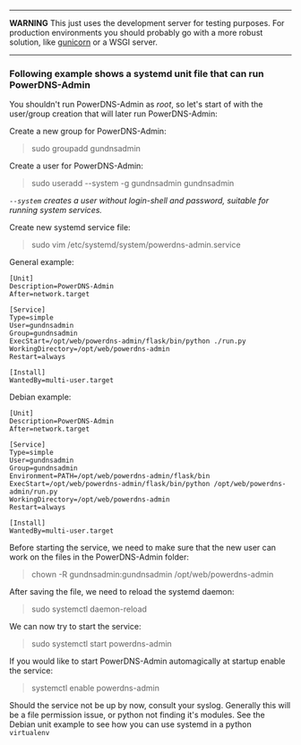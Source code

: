 ***
**WARNING**
This just uses the development server for testing purposes. For production environments you should probably go with a more robust solution, like [gunicorn](web-server/Running-PowerDNS-Admin-with-Systemd,-Gunicorn--and--Nginx.md) or a WSGI server.
***

### Following example shows a systemd unit file that can run PowerDNS-Admin

You shouldn't run PowerDNS-Admin as _root_, so let's start of with the user/group creation that will later run PowerDNS-Admin:

Create a new group for PowerDNS-Admin:

> sudo groupadd gundnsadmin

Create a user for PowerDNS-Admin:

> sudo useradd --system -g gundnsadmin gundnsadmin

_`--system` creates a user without login-shell and password, suitable for running system services._

Create new systemd service file:

> sudo vim /etc/systemd/system/powerdns-admin.service

General example:
```
[Unit]
Description=PowerDNS-Admin
After=network.target

[Service]
Type=simple
User=gundnsadmin
Group=gundnsadmin
ExecStart=/opt/web/powerdns-admin/flask/bin/python ./run.py
WorkingDirectory=/opt/web/powerdns-admin
Restart=always

[Install]
WantedBy=multi-user.target
```

Debian example:
```
[Unit]
Description=PowerDNS-Admin
After=network.target

[Service]
Type=simple
User=gundnsadmin
Group=gundnsadmin
Environment=PATH=/opt/web/powerdns-admin/flask/bin
ExecStart=/opt/web/powerdns-admin/flask/bin/python /opt/web/powerdns-admin/run.py
WorkingDirectory=/opt/web/powerdns-admin
Restart=always

[Install]
WantedBy=multi-user.target
```
Before starting the service, we need to make sure that the new user can work on the files in the PowerDNS-Admin folder:
> chown -R gundnsadmin:gundnsadmin /opt/web/powerdns-admin

After saving the file, we need to reload the systemd daemon:
> sudo systemctl daemon-reload

We can now try to start the service:
> sudo systemctl start powerdns-admin

If you would like to start PowerDNS-Admin automagically at startup enable the service:
> systemctl enable powerdns-admin

Should the service not be up by now, consult your syslog. Generally this will be a file permission issue, or python not finding it's modules. See the Debian unit example to see how you can use systemd in a python `virtualenv`